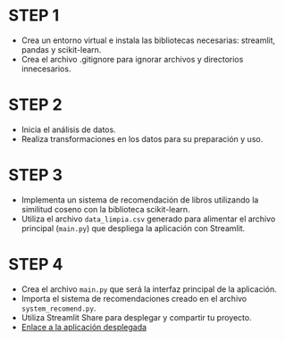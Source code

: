 # STEP 1
- Crea un entorno virtual e instala las bibliotecas necesarias: streamlit, pandas y scikit-learn.
- Crea el archivo .gitignore para ignorar archivos y directorios innecesarios.

# STEP 2
- Inicia el análisis de datos.
- Realiza transformaciones en los datos para su preparación y uso.

# STEP 3
- Implementa un sistema de recomendación de libros utilizando la similitud coseno con la biblioteca scikit-learn.
- Utiliza el archivo `data_limpia.csv` generado para alimentar el archivo principal (`main.py`) que despliega la aplicación con Streamlit.

# STEP 4
- Crea el archivo `main.py` que será la interfaz principal de la aplicación.
- Importa el sistema de recomendaciones creado en el archivo `system_recomend.py`.
- Utiliza Streamlit Share para desplegar y compartir tu proyecto.
- [Enlace a la aplicación desplegada](https://app-books-vwpidmb8ehu3pqvasgoaut.streamlit.app/)



